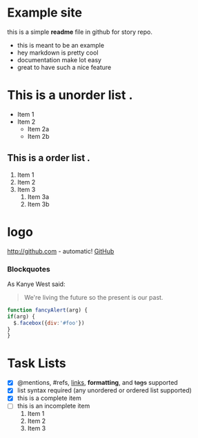 # Example site
this is a simple **readme** file in github for story repo.

* this is meant to be an example
* hey markdown is pretty cool 
* documentation make lot easy
* great to have such a nice feature

# This is a unorder list .
* Item 1
* Item 2
  * Item 2a
  * Item 2b

## This is a order list .
  1. Item 1
  1. Item 2
  1. Item 3
      1. Item 3a
      1. Item 3b

# logo
  http://github.com - automatic!
  [GitHub](http://github.com)

### Blockquotes
  As Kanye West said:
  > We're living the future so the present is our past.

  ```javascript
function fancyAlert(arg) {
  if(arg) {
    $.facebox({div:'#foo'})
  }
}
```

# Task Lists
- [x] @mentions, #refs, [links](), **formatting**, and <del>tags</del> supported
- [x] list syntax required (any unordered or ordered list supported)
- [x] this is a complete item
- [ ] this is an incomplete item
   1. Item 1
   1. Item 2
   1. Item 3